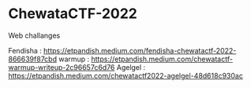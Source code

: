 # ChewataCTF-2022

Web challanges 

Fendisha : https://etpandish.medium.com/fendisha-chewatactf-2022-866639f87cbd
warmup : https://etpandish.medium.com/chewatactf-warmup-writeup-2c96657c6d76
Agelgel : https://etpandish.medium.com/chewatactf2022-agelgel-48d618c930ac
